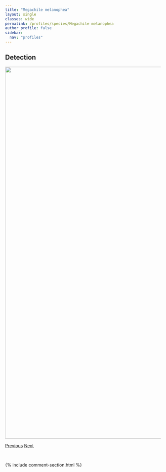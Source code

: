 ```yaml
---
title: "Megachile melanophea"
layout: single
classes: wide
permalink: /profiles/species/Megachile melanophea
author_profile: false
sidebar:
  nav: "profiles"
---
```


<h2>Detection</h2>

<a href="/ANBC/assets/figures/species/Megachile melanophea/range-map.png">
<img src="/ANBC/assets/figures/species/Megachile melanophea/range-map.png" height = "1200" width = "800">
</a>

<a href="/profiles/species/Megachile melanophaea" class="pagination--pager" title="PreviousName">Previous</a> <a href="/profiles/species/Megachile montivaga" class="pagination--pager" title="NextName">Next</a>

<p>&nbsp;</p>

{% include comment-section.html %}
